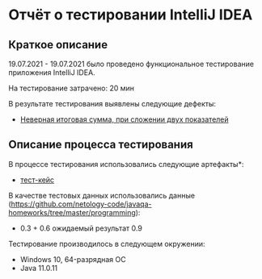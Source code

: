 # Отчёт о тестировании IntelliJ IDEA

## Краткое описание

19.07.2021 - 19.07.2021 было проведено функциональное тестирование приложения IntelliJ IDEA.

На тестирование затрачено: 20 мин

В результате тестирования выявлены следующие дефекты:
* [Неверная итоговая сумма, при сложении двух показателей](https://github.com/Tatiana-Arhipova/Precision/issues/1)

## Описание процесса тестирования

В процессе тестирования использовались следующие артефакты*:
* [тест-кейс](https://docs.google.com/spreadsheets/d/1mcLDQ8iEGNYDGu16E5lhAt-fthnxtDECWc9eQv3pDXI/edit?usp=sharing)



В качестве тестовых данных использовались данные (https://github.com/netology-code/javaqa-homeworks/tree/master/programming):
* 0.3 + 0.6  ожидаемый результат 0.9

Тестирование производилось в следующем окружении:
* Windows 10, 64-разрядная ОС
* Java 11.0.11